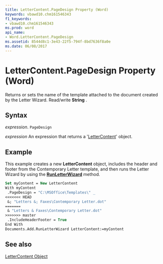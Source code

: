```yaml
---
title: LetterContent.PageDesign Property (Word)
keywords: vbawd10.chm161546343
f1_keywords:
- vbawd10.chm161546343
ms.prod: word
api_name:
- Word.LetterContent.PageDesign
ms.assetid: 8544d8c1-3e43-22f5-794f-8bd7636f8a0e
ms.date: 06/08/2017
---
```



# LetterContent.PageDesign Property (Word)

Returns or sets the name of the template attached to the document created by the Letter Wizard. Read/write  **String** .


## Syntax

 _expression_. `PageDesign`

 _expression_ An expression that returns a '[LetterContent](Word.LetterContent.md)' object.


## Example

This example creates a new  **LetterContent** object, includes the header and footer from the Contemporary Letter template, and then runs the Letter Wizard by using the **[RunLetterWizard](Word.Document.RunLetterWizard.md)** method.


```vb
Set myContent = New LetterContent 
With myContent 
 .PageDesign = "C:\MSOffice\Templates\" _ 
<<<<<<< HEAD
 &; "Letters &; Faxes\Contemporary Letter.dot" 
=======
 & "Letters & Faxes\Contemporary Letter.dot" 
>>>>>>> master
 .IncludeHeaderFooter = True 
End With 
Documents.Add.RunLetterWizard LetterContent:=myContent
```


## See also


[LetterContent Object](Word.LetterContent.md)

